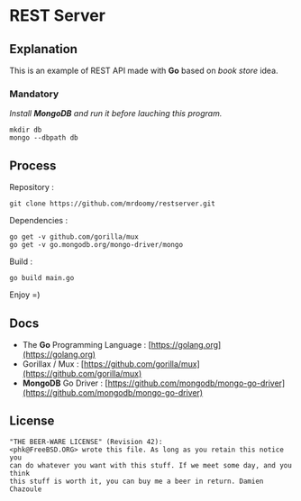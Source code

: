 # REST Server

## Explanation

This is an example of REST API made with **Go** based on _book store_ idea.

### Mandatory

_Install **MongoDB** and run it before lauching this program._

```
mkdir db
mongo --dbpath db
```

## Process

Repository :

```
git clone https://github.com/mrdoomy/restserver.git
```

Dependencies :

```
go get -v github.com/gorilla/mux
go get -v go.mongodb.org/mongo-driver/mongo
```

Build :

```
go build main.go
```

Enjoy =)

## Docs

- The **Go** Programming Language : [https://golang.org](https://golang.org)
- Gorillax / Mux : [https://github.com/gorilla/mux](https://github.com/gorilla/mux)
- **MongoDB** Go Driver : [https://github.com/mongodb/mongo-go-driver](https://github.com/mongodb/mongo-go-driver)

## License

```
"THE BEER-WARE LICENSE" (Revision 42):
<phk@FreeBSD.ORG> wrote this file. As long as you retain this notice you
can do whatever you want with this stuff. If we meet some day, and you think
this stuff is worth it, you can buy me a beer in return. Damien Chazoule
```
